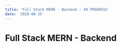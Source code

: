 ```yaml
---
title: 'Full Stack MERN - Backend - IN PROGRESS'
date: '2020-08-25'
---
```

# Full Stack MERN - Backend